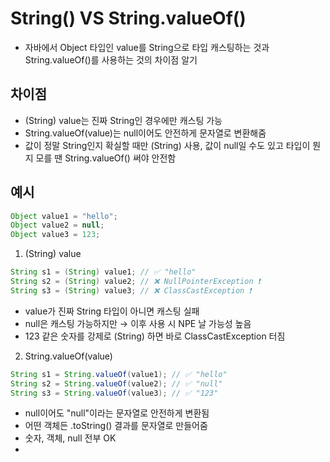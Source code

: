 # String() VS String.valueOf()
- 자바에서 Object 타입인 value를 String으로 타입 캐스팅하는 것과 String.valueOf()를 사용하는 것의 차이점 알기

## 차이점
- (String) value는 진짜 String인 경우에만 캐스팅 가능
- String.valueOf(value)는 null이어도 안전하게 문자열로 변환해줌
- 값이 정말 String인지 확실할 때만 (String) 사용, 값이 null일 수도 있고 타입이 뭔지 모를 땐 String.valueOf() 써야 안전함

## 예시
~~~ java
Object value1 = "hello";
Object value2 = null;
Object value3 = 123;
~~~

1. (String) value
~~~ java
String s1 = (String) value1; // ✅ "hello"
String s2 = (String) value2; // ❌ NullPointerException ❗
String s3 = (String) value3; // ❌ ClassCastException ❗
~~~
- value가 진짜 String 타입이 아니면 캐스팅 실패
- null은 캐스팅 가능하지만 → 이후 사용 시 NPE 날 가능성 높음
- 123 같은 숫자를 강제로 (String) 하면 바로 ClassCastException 터짐


2. String.valueOf(value)
~~~ java
String s1 = String.valueOf(value1); // ✅ "hello"
String s2 = String.valueOf(value2); // ✅ "null"
String s3 = String.valueOf(value3); // ✅ "123"
~~~
- null이어도 "null"이라는 문자열로 안전하게 변환됨
- 어떤 객체든 .toString() 결과를 문자열로 만들어줌
- 숫자, 객체, null 전부 OK
- 